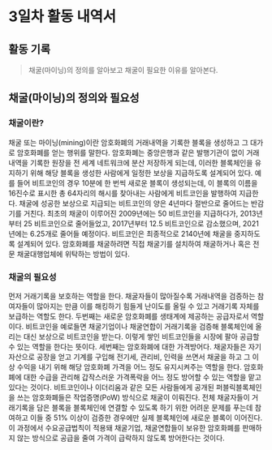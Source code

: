 # 3일차 활동 내역서

## 활동 기록
> 채굴(마이닝)의 정의를 알아보고 채굴이 필요한 이유를 알아본다.

## 채굴(마이닝)의 정의와 필요성

### 채굴이란?

채굴 또는 마이닝(mining)이란 암호화폐의 거래내역을 기록한 블록을 생성하고 그 대가로 암호화폐를 얻는 행위를 말한다.
 암호화폐는 중앙은행과 같은 발행기관이 없이 거래내역을 기록한 원장을 전 세계 네트워크에 분산 저장하게 되는데, 이러한 블록체인을 유지하기 위해 해당 블록을 생성한 사람에게 일정한 보상을 지급하도록 설계되어 있다. 예를 들어 비트코인의 경우 10분에 한 번씩 새로운 블록이 생성되는데, 이 블록의 이름을 16진수로 표시한 총 64자리의 해시를 찾아내는 사람에게 비트코인을 발행하여 지급한다.
 채굴에 성공한 보상으로 지급되는 비트코인의 양은 4년마다 절반으로 줄어드는 반감기를 거친다. 최초의 채굴이 이루어진 2009년에는 50 비트코인을 지급하다가, 2013년부터 25 비트코인으로 줄어들었고, 2017년부터 12.5 비트코인으로 감소했으며, 2021년에는 6.25개로 줄어들 예정이다. 비트코인은 최종적으로 2140년에 채굴을 중지하도록 설계되어 있다.
암호화폐를 채굴하려면 직접 채굴기를 설치하여 채굴하거나 혹은 전문 채굴대행업체에 위탁하는 방법이 있다.

### 채굴의 필요성

먼저 거래기록을 보호하는 역할을 한다. 채굴자들이 많아질수록 거래내역을 검증하는 참여자들이 많아지는 만큼 이를 해킹하기 힘들게 난이도를 올릴 수 있고 거래기록 자체를 보급하는 역할도 한다.
 두번째는 새로운 암호화폐를 생태계에 제공하는 공급자로서 역할이다. 비트코인을 예로들면 채굴기업이나 채굴연합이 거래기록을 검증해 블록체인에 올리는 대신 보상으로 비트코인을 받는다. 이렇게 쌓인 비트코인들을 시장에 팔아 공급할 수 있는 역할을 한다는 뜻이다.
 세번째는 암호화폐에 대한 가격방어다. 채굴자들은 자기 자산으로 공장을 얻고 기계를 구입해 전기세, 관리비, 인력을 쓰면서 채굴을 하고 그 이상 수익을 내기 위해 해당 암호화폐 가격을 어느 정도 유지시켜주는 역할을 한다. 암호화폐에 대한 수급을 관리해 갑작스러운 가격폭락을 어느 정도 방어할 수 있는 역할을 맡고 있다는 것이다.
 비트코인이나 이더리움과 같은 모든 사람들에게 공개된 퍼블릭블록체인을 쓰는 암호화폐들은 작업증명(PoW) 방식으로 채굴이 이뤄진다. 전체 채굴자들이 거래기록을 담은 블록을 블록체인에 연결할 수 있도록 하기 위한 어려운 문제를 푸는데 참여하고 이들 중 51% 이상이 검증한 경우에만 실제 블록체인에 새로운 블록이 이어진다. 이 과정에서 수요공급법칙이 적용돼 채굴기업, 채굴연합들이 보유한 암호화폐를 판매하지 않는 방식으로 공급을 줄여 가격이 급락하지 않도록 방어한다는 것이다.
